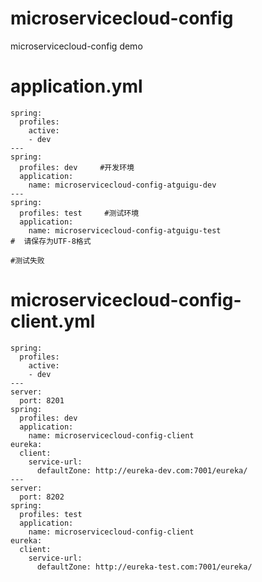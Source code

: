 # microservicecloud-config
microservicecloud-config demo


# application.yml #


    spring:
      profiles:
        active:
        - dev
    ---
    spring:
      profiles: dev     #开发环境
      application: 
        name: microservicecloud-config-atguigu-dev
    ---
    spring:
      profiles: test     #测试环境
      application: 
        name: microservicecloud-config-atguigu-test
    #  请保存为UTF-8格式
     
    #测试失败

# microservicecloud-config-client.yml #

	spring:
	  profiles:
	    active:
	    - dev
	---
	server: 
	  port: 8201 
	spring:
	  profiles: dev
	  application: 
	    name: microservicecloud-config-client
	eureka: 
	  client: 
	    service-url: 
	      defaultZone: http://eureka-dev.com:7001/eureka/   
	---
	server: 
	  port: 8202 
	spring:
	  profiles: test
	  application: 
	    name: microservicecloud-config-client
	eureka: 
	  client: 
	    service-url: 
	      defaultZone: http://eureka-test.com:7001/eureka/
 
